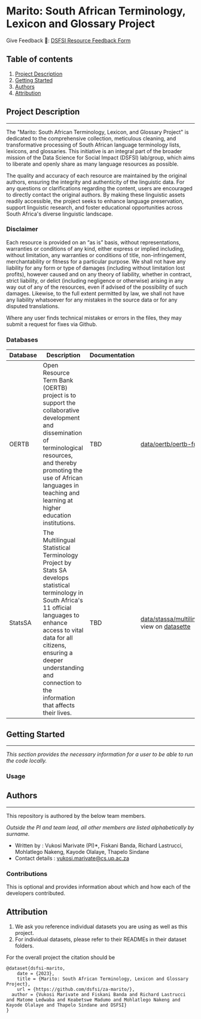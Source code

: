 Marito: South African Terminology, Lexicon and Glossary Project
==============================

Give Feedback 📑: [DSFSI Resource Feedback Form](https://docs.google.com/forms/d/e/1FAIpQLSf7S36dyAUPx2egmXbFpnTBuzoRulhL5Elu-N1eoMhaO7v10w/formResponse)


## Table of contents 

1. [Project Description](#project-description) 
2. [Getting Started](#getting-started)
3. [Authors](#authors)
4. [Attribution](#attribution)

## Project Description 
-----------

The "Marito: South African Terminology, Lexicon, and Glossary Project" is dedicated to the comprehensive collection, meticulous cleaning, and transformative processing of South African language terminology lists, lexicons, and glossaries. This initiative is an integral part of the broader mission of the Data Science for Social Impact (DSFSI) lab/group, which aims to liberate and openly share as many language resources as possible.

The quality and accuracy of each resource are maintained by the original authors, ensuring the integrity and authenticity of the linguistic data. For any questions or clarifications regarding the content, users are encouraged to directly contact the original authors. By making these linguistic assets readily accessible, the project seeks to enhance language preservation, support linguistic research, and foster educational opportunities across South Africa's diverse linguistic landscape.

### Disclaimer

Each resource is provided on an “as is” basis, without representations, warranties or conditions of any kind, either express or implied including, without limitation, any warranties or conditions of title, non-infringement, merchantability or fitness for a particular purpose. We shall not have any liability for any form or type of damages (including without limitation lost profits), however caused and on any theory of liability, whether in contract, strict liability, or delict (including negligence or otherwise) arising in any way out of any of the resources, even if advised of the possibility of such damages. Likewise, to the full extent permitted by law, we shall not have any liability whatsoever for any mistakes in the source data or for any disputed translations.

Where any user finds technical mistakes or errors in the files, they may submit a request for fixes via Github. 

### Databases

| Database | Description | Documentation | CSV | JSON | TBX | xlsx |
|----------|-------------|---------------|-----|------|-----|------|
| OERTB | Open Resource Term Bank (OERTB) project is to support the collaborative development and dissemination of terminological resources, and thereby promoting the use of African languages in teaching and learning at higher education institutions. | TBD | [data/oertb/oertb-full.csv](https://github.com/dsfsi/za-marito/blob/master/data/oertb/oertb-full.csv), view on [datasette](https://lite.datasette.io/?csv=https://github.com/dsfsi/za-marito/blob/master/data/oertb/oertb-full.csv) | [data/oertb/oertb-termbank-IATE.json](https://github.com/dsfsi/za-marito/blob/master/data/oertb/oertb-termbank-IATE.json), view on [datasette](https://lite.datasette.io/?json=https://github.com/dsfsi/za-marito/blob/master/data/oertb/oertb-termbank-IATE.json) | [data/oertb/oertb-termbank-IATE.tbx](https://github.com/dsfsi/za-marito/blob/master/data/oertb/oertb-termbank-IATE) ||
| StatsSA | The Multilingual Statistical Terminology Project by Stats SA develops statistical terminology in South Africa's 11 official languages to enhance access to vital data for all citizens, ensuring a deeper understanding and connection to the information that affects their lives. | TBD | [data/stassa/multilingual_statistical_terminology_clean.csv](https://github.com/dsfsi/za-marito/blob/master/data/statssa/multilingual_statistical_terminology_clean.csv), view on [datasette](https://lite.datasette.io/?csv=https://github.com/dsfsi/za-marito/blob/master/data/statssa/multilingual_statistical_terminology_clean.csv) | [data/statssa/multilingual_statistical_terminology_clean.json](https://github.com/dsfsi/za-marito/blob/master/data/statssa/multilingual_statistical_terminology_clean.json), view on [datasette](https://lite.datasette.io/?json=https://github.com/dsfsi/za-marito/blob/master/data/statssa/multilingual_statistical_terminology_clean.json) ||[data/statssa/multilingual_statistical_terminology_clean.xlsx](https://github.com/dsfsi/za-marito/blob/master/data/statssa/multilingual_statistical_terminology_clean.xlsx) |



## Getting Started
-----------
_This section provides the necessary information for a user to be able to run the code locally._


### Usage 


## Authors 
-----------

This repository is authored by the below team members. 

_Outside the PI and team lead, all other members are listed alphabetically by surname._

* Written by : Vukosi Marivate (PI)*, Fiskani Banda, Richard Lastrucci, Mohlatlego Nakeng, Kayode Olalaye, Thapelo Sindane
* Contact details : vukosi.marivate@cs.up.ac.za

### Contributions  

This is optional and provides information about which  and how each of the developers contributed. 

## Attribution

1. We ask you reference individual datasets you are using as well as this project.
2. For individual datasets, please refer to their READMEs in their  dataset folders. 

For the overall project the citation should be

```
@dataset{dsfsi-marito,
	date = {2023},
	title = {Marito: South African Terminology, Lexicon and Glossary Project},
	url = {https://github.com/dsfsi/za-marito/},
  author = {Vukosi Marivate and Fiskani Banda and Richard Lastrucci and Matome Ledwaba and Keabetswe Madumo and Mohlatlego Nakeng and Kayode Olalaye and Thapelo Sindane and DSFSI}
}
```


